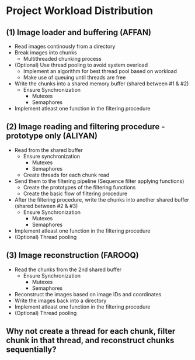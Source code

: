 # Project Workload Distribution

## (1) Image loader and buffering (AFFAN)
  - Read images continously from a directory
  - Break images into chunks
    - Multithreaded chunking process
  - (Optional) Use thread pooling to avoid system overload
    - Implement an algorithm for best thread pool based on workload 
    - Make use of queuing until threads are free
  - Write the chunks into a shared memory buffer (shared between #1 & #2)
    - Ensure Synchronization
      - Mutexes
      - Semaphores
  - Implement atleast one function in the filtering procedure 
## (2) Image reading and filtering procedure - prototype only (ALIYAN)
  - Read from the shared buffer
    - Ensure synchronization
      - Mutexes
      - Semaphores
    - Create threads for each chunk read
  - Send them to the filtering pipeline (Sequence filter applying functions)
      - Create the prototypes of the filtering functions
      - Create the basic flow of filtering procedure
  - After the filtering procedure, write the chunks into another shared buffer (shared between #2 & #3)
    - Ensure Synchronization
      - Mutexes
      - Semaphores
  - Implement atleast one function in the filtering procedure
  - (Optional) Thread pooling
## (3) Image reconstruction (FAROOQ)
  - Read the chunks from the 2nd shared buffer
    - Ensure Synchronization
      - Mutexes
      - Semaphores
  - Reconstruct the images based on image IDs and coordinates
  - Write the images back into a directory
  - Implement atleast one function in the filtering procedure
  - (Optional) Thread pooling

## Why not create a thread for each chunk, filter chunk in that thread, and reconstruct chunks sequentially? 